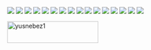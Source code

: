 <p align="center">
  <p>
    <img src="https://img.shields.io/badge/-Visual%20Studio%20Code-23A9F2?style=for-the-badge&logo=Visual%20Studio%20Code&logoColor=white"/>
    <img src="https://img.shields.io/badge/-Github-181717?style=for-the-badge&logo=GitHub&logoColor=white"/>
    <img src="https://img.shields.io/badge/-Git-F44D27?style=for-the-badge&logo=Git&logoColor=white"/>
    <img src="https://img.shields.io/badge/-NPM-CB3837?style=for-the-badge&logo=NPM&logoColor=white"/>
    <img src="https://img.shields.io/badge/-Javascript-0079BF?style=for-the-badge&logo=Javascript&logoColor=white"/>
    <img src="https://img.shields.io/badge/-Typescript-E01563?style=for-the-badge&logo=Typescript&logoColor=white"/>
    <img src="https://img.shields.io/badge/-Node.js-E01563?style=for-the-badge&logo=Node.js&logoColor=white"/>
    <img src="https://img.shields.io/badge/-Mongodb-E01563?style=for-the-badge&logo=Mongodb&logoColor=white"/>
    <img src="https://img.shields.io/badge/-React.js-42B883?style=for-the-badge&logo=React.js&logoColor=white"/>
    <img src="https://img.shields.io/badge/-Redux.js-42B883?style=for-the-badge&logo=Redux.js&logoColor=white"/>
    <img src="https://img.shields.io/badge/-ESLint-4B32C3?style=for-the-badge&logo=ESLint&logoColor=white"/>
    <img src="https://img.shields.io/badge/-HTML5-E34F26?style=for-the-badge&logo=HTML5&logoColor=white"/>
    <img src="https://img.shields.io/badge/-CSS3-1572B6?style=for-the-badge&logo=CSS3&logoColor=white"/>
    <img src="https://img.shields.io/badge/-Ubuntu-A80030?style=for-the-badge&logo=Ubuntu&logoColor=white"/>
    <img src="https://img.shields.io/badge/-Mac-A80030?style=for-the-badge&logo=Mac&logoColor=white"/>
    <img src="https://img.shields.io/badge/-Jira-222F29?style=for-the-badge&logo=Jira&logoColor=white"/>
  </p>
  <a href="https://www.buymeacoffee.com/yusnebez1"> <img align="center" src="https://cdn.buymeacoffee.com/buttons/v2/default-orange.png" height="50" width="210" alt="yusnebez1" /></a>
</p>
